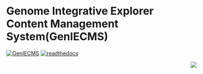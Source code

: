 Genome Integrative Explorer Content Management System(GenIECMS)
=======
[![GenIECMS](https://github.com/irusri/GenIECMS/blob/master/docs/images/logo_32.png?raw=true "Download")](http://geniecms.org) [![readthedocs](https://readthedocs.org/projects/geniecms/badge/?version=latest "readthedocs")](http://geniecms.readthedocs.io/en/latest/installation_updates.html) 


<p align="right">
  <a href="#" target="_blank"><img src="https://github.com/irusri/GenIECMS/blob/master/docs/images/genie_demo.png?raw=true"></a>
</p>



